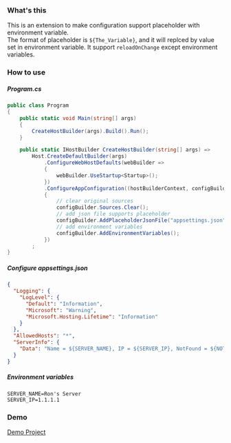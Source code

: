 ### What's this
This is an extension to make configuration support placeholder with environment variable.  
The format of placeholder is `${The_Variable}`, and it will replced by value set in environment variable. It support `reloadOnChange` except environment variables.  

### How to use
##### Program.cs
``` csharp
public class Program
{
    public static void Main(string[] args)
    {
        CreateHostBuilder(args).Build().Run();
    }

    public static IHostBuilder CreateHostBuilder(string[] args) =>
        Host.CreateDefaultBuilder(args)
            .ConfigureWebHostDefaults(webBuilder =>
            {
                webBuilder.UseStartup<Startup>();
            })
            .ConfigureAppConfiguration((hostBuilderContext, configBuilder) =>
            {
                // clear original sources
                configBuilder.Sources.Clear();
                // add json file supports placeholder
                configBuilder.AddPlaceholderJsonFile("appsettings.json", optional: false, reloadOnChange: true);
                // add environment variables
                configBuilder.AddEnvironmentVariables();
            })
        ;
}
```

##### Configure appsettings.json
``` json
{
  "Logging": {
    "LogLevel": {
      "Default": "Information",
      "Microsoft": "Warning",
      "Microsoft.Hosting.Lifetime": "Information"
    }
  },
  "AllowedHosts": "*",
  "ServerInfo": {
    "Data": "Name = ${SERVER_NAME}, IP = ${SERVER_IP}, NotFound = ${NOT_FOUND}, Name = ${SERVER_NAME}"
  }
}
```

##### Environment variables
```
SERVER_NAME=Ron's Server  
SERVER_IP=1.1.1.1  
```

### Demo
[Demo Project](MoreNet.PlaceholderConfiguration.Demo)